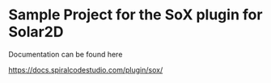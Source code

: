 # Sample Project for the SoX plugin for Solar2D

Documentation can be found here

https://docs.spiralcodestudio.com/plugin/sox/
